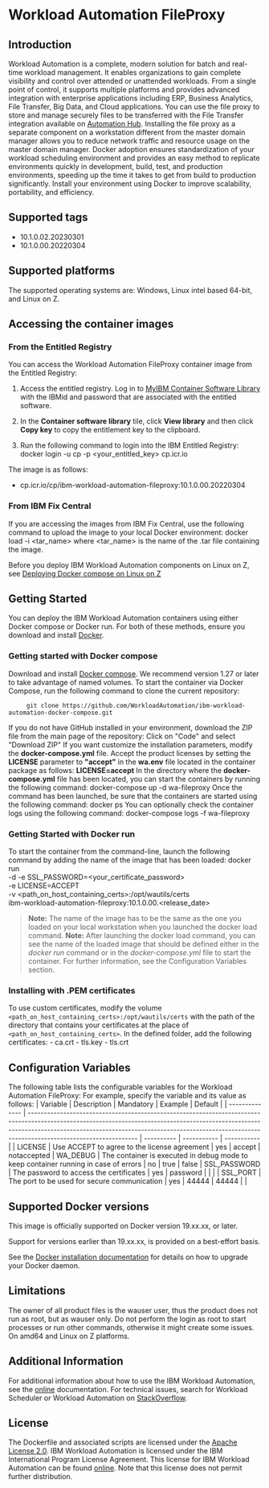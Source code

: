 

# Workload Automation FileProxy

## Introduction
Workload Automation is a complete, modern solution for batch and real-time workload management. It enables organizations to gain complete visibility and control over attended or unattended workloads. From a single point of control, it supports multiple platforms and provides advanced integration with enterprise applications including ERP, Business Analytics, File Transfer, Big Data, and Cloud applications.
You can use the file proxy to store and manage securely files to be transferred with the File Transfer integration available on [Automation Hub](https://www.yourautomationhub.io/). Installing the file proxy as a separate component on a workstation different from the master domain manager allows you to reduce network traffic and resource usage on the master domain manager.
Docker adoption ensures standardization of your workload scheduling environment and provides an easy method to replicate environments quickly in development, build, test, and production environments, speeding up the time it takes to get from build to production significantly. Install your environment using Docker to improve scalability, portability, and efficiency.





## Supported tags
- 10.1.0.02.20230301
- 10.1.0.00.20220304
 
 ## Supported platforms
 The supported operating systems are: Windows, Linux intel based 64-bit, and Linux on Z.
 



## Accessing the container images
### From the Entitled Registry
You can access the Workload Automation FileProxy container image from the Entitled Registry:
1. Access the entitled registry. Log in to [MyIBM Container Software Library](https://myibm.ibm.com/products-services/containerlibrary) with the IBMid and password that are associated with the entitled software.

2.  In the **Container software library** tile, click **View library** and then click **Copy key** to copy the entitlement key to the clipboard.
3.  Run the following command to login into the IBM Entitled Registry:
        docker login -u cp -p <your_entitled_key> cp.icr.io
	
 The image is as follows:

* cp.icr.io/cp/ibm-workload-automation-fileproxy:10.1.0.00.20220304

### From IBM Fix Central
If you are accessing the images from IBM Fix Central, use the following command to upload the image to your local Docker environment:
     docker load -i <tar_name>
  where <tar_name> is the name of the .tar file containing the image.

Before you deploy IBM Workload Automation components on Linux on Z, see  [Deploying Docker compose on Linux on Z](https://www.ibm.com/docs/workload-scheduler/10.1.0?topic=SSGSPN_10.1.0/compose-deploying-docker-linux-z)





## Getting Started
You can deploy the IBM Workload Automation containers using either Docker compose or Docker run. For both of these methods, ensure you download and install [Docker](https://www.docker.com).
### Getting started with Docker compose
Download and install [Docker compose](https://docs.docker.com/compose/). We recommend version 1.27 or later to take advantage of named volumes.
To start the container via Docker Compose, run the following command to clone the current repository:

         git clone https://github.com/WorkloadAutomation/ibm-workload-automation-docker-compose.git

If you do not have GitHub installed in your environment, download the ZIP file from the main page of the repository:
    Click on "Code" and select "Download ZIP"
If you want customize the installation parameters, modify the **docker-compose.yml** file.
Accept the product licenses by setting the **LICENSE** parameter to **"accept"** in the **wa.env** file located in the container package as follows: **LICENSE=accept**
In the directory where  the **docker-compose.yml** file has been located, you can start the containers by running the following command:
    docker-compose up -d wa-fileproxy
Once the command has been launched, be sure that the containers are started using the following command:
    docker ps
You can optionally check the container logs using the following command:
    docker-compose logs -f wa-fileproxy
### Getting Started with Docker run
To start the container from the command-line, launch the following command by adding the name of the image that has been loaded:
    docker run \
        -d -e SSL_PASSWORD=<your_certificate_password> \
        -e LICENSE=ACCEPT \
        -v <path_on_host_containing_certs>:/opt/wautils/certs \
        ibm-workload-automation-fileproxy:10.1.0.00.<release_date>
> **Note:** The name of the image has to be the same as the one you loaded on your local workstation when you launched the docker load command.
> **Note:** After launching the docker load command, you can see the name of the loaded image that should be defined either in the *docker run* command or in the *docker-compose.yml* file to start the container. For further information, see the Configuration Variables section.
### Installing with .PEM certificates
To use custom certificates, modify the volume `<path_on_host_containing_certs>:/opt/wautils/certs` with the path of the directory that contains your certificates at the place of `<path_on_host_containing_certs>`. In the defined folder, add the following certificates:
      - ca.crt
      - tls.key
      - tls.crt
## Configuration Variables
The following table lists the configurable variables for the Workload Automation FileProxy:
For example, specify the variable and its value as follows:
| Variable        | Description                                                                                                                                                                                                                                                                   | Mandatory   | Example     | Default   |
| --------------  | ----------------------------------------------------------------------------------------------------------------------------------------------------------------------------------------------------------------------------------------------------------------------------  | ----------  | ----------- | ----------- | 
| LICENSE         | Use ACCEPT to agree to the license agreement          | yes         | accept       | notaccepted
| WA_DEBUG        | The container is executed in debug mode to keep container running in case of errors | no       | true                                          | false
| SSL_PASSWORD    | The password to access the certificates                                                                                                                                                                                                                                  | yes         | password   | |                      |
| SSL_PORT        | The port to be used for secure communication                                                                                                                                                                                                                                  | yes         | 44444     | 44444 |                      |








## Supported Docker versions
This image is officially supported on Docker version 19.xx.xx, or later.

Support for versions earlier than 19.xx.xx, is provided on a best-effort basis.

See the [Docker installation documentation](https://docs.docker.com/engine/installation/) for details on how to upgrade your Docker daemon.  


  

## Limitations
The owner of all product files is the wauser user, thus the product does not run as root, but as wauser only. Do not perform the login as root to start processes or run other commands, otherwise it might create some issues.
On amd64 and Linux on Z platforms.


## Additional Information
For additional information about how to use the IBM Workload Automation, see the [online]() documentation. For technical issues, search for Workload Scheduler or Workload Automation on [StackOverflow](http://stackoverflow.com/search?q=workload+scheduler).


## License
The Dockerfile and associated scripts are licensed under the [Apache License 2.0](http://www.apache.org/licenses/LICENSE-2.0). IBM Workload Automation is licensed under the IBM International Program License Agreement. This license for IBM Workload Automation can be found [online](). Note that this license does not permit further distribution.
